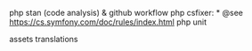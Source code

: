 php stan (code analysis) & github workflow
php csfixer:  * @see https://cs.symfony.com/doc/rules/index.html
php unit

assets
translations
